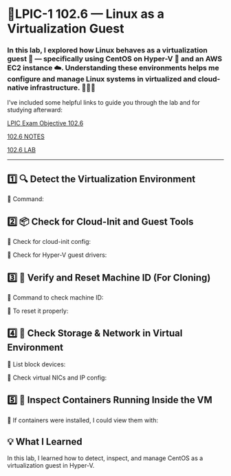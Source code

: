 # 🚀LPIC-1 102.6 — Linux as a Virtualization Guest

### In this lab, I explored how Linux behaves as a virtualization guest 🐧 — specifically using CentOS on Hyper-V 💾 and an AWS EC2 instance ☁️. Understanding these environments helps me configure and manage Linux systems in virtualized and cloud-native infrastructure. 🧑‍💻🔧

I’ve included some helpful links to guide you through the lab and for studying afterward:

[LPIC Exam Objective 102.6](https://www.lpi.org/our-certifications/exam-101-102-objectives/#102.6_Linux_as_a_virtualization_guest)

[102.6 NOTES]()

[102.6 LAB]()

---

## 1️⃣ 🔍 Detect the Virtualization Environment

🔹 Command:

## 2️⃣ 📦 Check for Cloud-Init and Guest Tools

🔹 Check for cloud-init config:

🔹 Check for Hyper-V guest drivers:

## 3️⃣ 🔐 Verify and Reset Machine ID (For Cloning)

🔹 Command to check machine ID:

🔹 To reset it properly:

## 4️⃣ 💾 Check Storage & Network in Virtual Environment

🔹 List block devices:

🔹 Check virtual NICs and IP config:

## 5️⃣ 🐳 Inspect Containers Running Inside the VM

🔹 If containers were installed, I could view them with:

## 💡 What I Learned
In this lab, I learned how to detect, inspect, and manage CentOS as a virtualization guest in Hyper-V.
